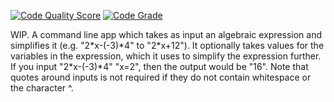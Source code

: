 [![Code Quality Score](https://api.codiga.io/project/34979/score/svg)](https://app.codiga.io/project/34979/dashboard)
[![Code Grade](https://api.codiga.io/project/34979/status/svg)](https://app.codiga.io/project/34979/dashboard)

WIP.
A command line app which takes as input an algebraic expression and simplifies it (e.g. "2\*x-(-3)\*4" to "2\*x+12").
It optionally takes values for the variables in the expression, which it uses to simplify the expression further.
If you input "2\*x-(-3)*4" "x=2", then the output would be "16".
Note that quotes around inputs is not required if they do not contain whitespace or the character ^.
